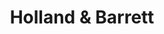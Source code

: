 ---
title: "Holland & Barrett"
url: /evesham/holland-and-barrett-bridge-street/
shop: health food
---